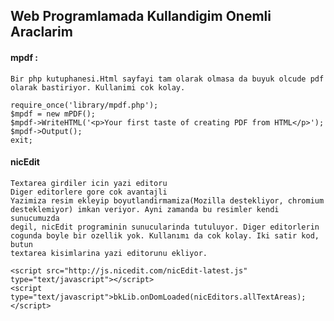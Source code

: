 ## Web Programlamada Kullandigim Onemli Araclarim

#### mpdf :
    Bir php kutuphanesi.Html sayfayi tam olarak olmasa da buyuk olcude pdf
    olarak bastiriyor. Kullanimi cok kolay.

    require_once('library/mpdf.php');
    $mpdf = new mPDF();
    $mpdf->WriteHTML('<p>Your first taste of creating PDF from HTML</p>');
    $mpdf->Output();
    exit;

#### nicEdit
    Textarea girdiler icin yazi editoru
    Diger editorlere gore cok avantajli
    Yazimiza resim ekleyip boyutlandirmamiza(Mozilla destekliyor, chromium
    desteklemiyor) imkan veriyor. Ayni zamanda bu resimler kendi sunucumuzda
    degil, nicEdit programinin sunucularinda tutuluyor. Diger editorlerin
    cogunda boyle bir ozellik yok. Kullanımı da cok kolay. Iki satir kod, butun
    textarea kisimlarina yazi editorunu ekliyor.

    <script src="http://js.nicedit.com/nicEdit-latest.js" type="text/javascript"></script>
    <script type="text/javascript">bkLib.onDomLoaded(nicEditors.allTextAreas);</script>

